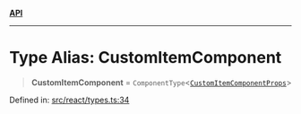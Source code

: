 [**API**](../../API.md)

***

# Type Alias: CustomItemComponent

> **CustomItemComponent** = `ComponentType`\<[`CustomItemComponentProps`](../interfaces/CustomItemComponentProps.md)\>

Defined in: [src/react/types.ts:34](https://github.com/inokawa/virtua/blob/34eed8b48e1c1faedc2591408cf599f908a493e8/src/react/types.ts#L34)
